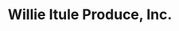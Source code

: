 ---
title: "Willie Itule Produce, Inc."
url: /phoenix/willie-itule-produce-inc/
shop: greengrocer
---